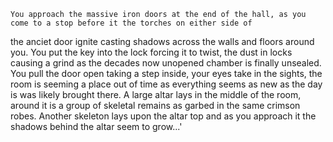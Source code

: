 	You approach the massive iron doors at the end of the hall, as you come to a stop before it the torches on either side of
the anciet door ignite casting shadows across the walls and floors around you. You put the key into the lock forcing it to twist, the dust in locks causing a grind as the decades now unopened chamber is finally unsealed. You pull the door open taking a step inside, your eyes take in the sights, the room is seeming a place out of time as everything seems as new as the day is was likely brought there. A large altar lays in the middle of the room, around it is a group of skeletal remains as garbed in the same crimson robes. Another skeleton lays upon the altar top and as you approach it the shadows behind the altar seem to grow...'